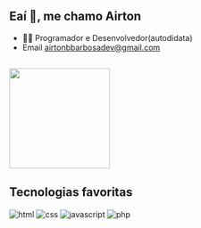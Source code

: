 ## Eaí 👋, me chamo Airton

- 👨‍💻 Programador e Desenvolvedor(autodidata)
- Email airtonbbarbosadev@gmail.com

##
<div>
<img height="180cm" src="https://github-readme-stats.vercel.app/api/top-langs/?username=AirtonBBarbosa&theme=blue-green"/>  
</div>
  
## Tecnologias favoritas
<div style="display: inline_block">
  <img align="center" alt="html" src="https://img.shields.io/badge/HTML5-E34F26?style=for-the-badge&logo=html5&logoColor=white"/>
  <img align="center" alt="css" src="https://img.shields.io/badge/CSS3-1572B6?style=for-the-badge&logo=css3&logoColor=white"/>
  <img align="center" alt="javascript "src="https://img.shields.io/badge/JavaScript-F7DF1E?style=for-the-badge&logo=javascript&logoColor=black"/>
  <img align="center" alt="php" src="https://img.shields.io/badge/PHP-777BB4?style=for-the-badge&logo=php&logoColor=white"/>
</div>
